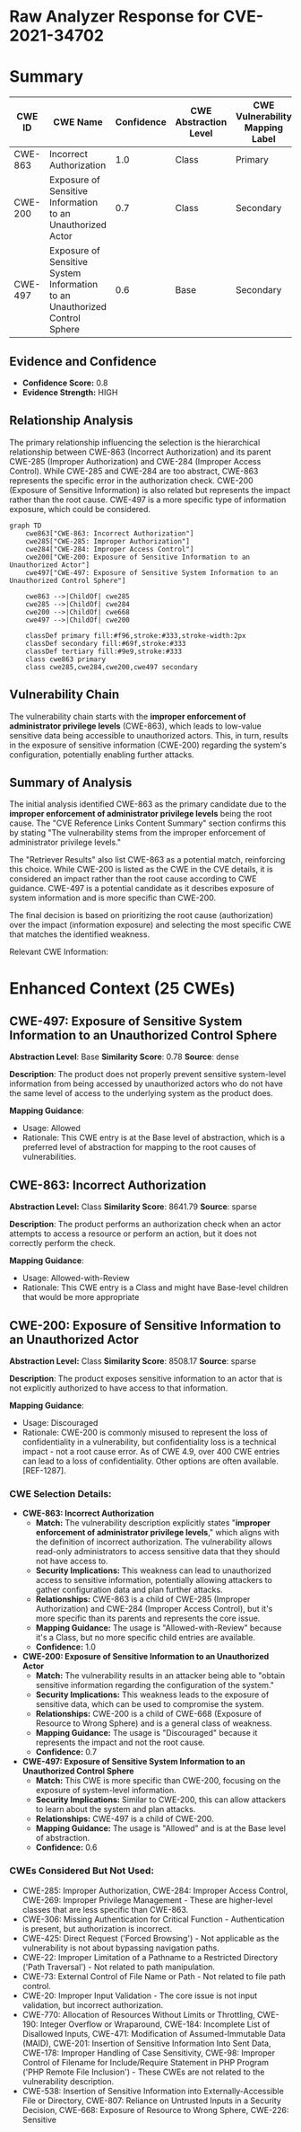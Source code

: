# Raw Analyzer Response for CVE-2021-34702

# Summary
| CWE ID | CWE Name | Confidence | CWE Abstraction Level | CWE Vulnerability Mapping Label | CWE-Vulnerability Mapping Notes |
|---|---|---|---|---|---|
| CWE-863 | Incorrect Authorization | 1.0 | Class | Primary | Allowed-with-Review |
| CWE-200 | Exposure of Sensitive Information to an Unauthorized Actor | 0.7 | Class | Secondary | Discouraged |
| CWE-497 | Exposure of Sensitive System Information to an Unauthorized Control Sphere | 0.6 | Base | Secondary | Allowed |

## Evidence and Confidence

*   **Confidence Score:** 0.8
*   **Evidence Strength:** HIGH

## Relationship Analysis
The primary relationship influencing the selection is the hierarchical relationship between CWE-863 (Incorrect Authorization) and its parent CWE-285 (Improper Authorization) and CWE-284 (Improper Access Control). While CWE-285 and CWE-284 are too abstract, CWE-863 represents the specific error in the authorization check. CWE-200 (Exposure of Sensitive Information) is also related but represents the impact rather than the root cause. CWE-497 is a more specific type of information exposure, which could be considered.

```mermaid
graph TD
    cwe863["CWE-863: Incorrect Authorization"]
    cwe285["CWE-285: Improper Authorization"]
    cwe284["CWE-284: Improper Access Control"]
    cwe200["CWE-200: Exposure of Sensitive Information to an Unauthorized Actor"]
    cwe497["CWE-497: Exposure of Sensitive System Information to an Unauthorized Control Sphere"]

    cwe863 -->|ChildOf| cwe285
    cwe285 -->|ChildOf| cwe284
    cwe200 -->|ChildOf| cwe668
    cwe497 -->|ChildOf| cwe200

    classDef primary fill:#f96,stroke:#333,stroke-width:2px
    classDef secondary fill:#69f,stroke:#333
    classDef tertiary fill:#9e9,stroke:#333
    class cwe863 primary
    class cwe285,cwe284,cwe200,cwe497 secondary
```

## Vulnerability Chain
The vulnerability chain starts with the **improper enforcement of administrator privilege levels** (CWE-863), which leads to low-value sensitive data being accessible to unauthorized actors. This, in turn, results in the exposure of sensitive information (CWE-200) regarding the system's configuration, potentially enabling further attacks.

## Summary of Analysis
The initial analysis identified CWE-863 as the primary candidate due to the **improper enforcement of administrator privilege levels** being the root cause. The "CVE Reference Links Content Summary" section confirms this by stating "The vulnerability stems from the improper enforcement of administrator privilege levels."

The "Retriever Results" also list CWE-863 as a potential match, reinforcing this choice. While CWE-200 is listed as the CWE in the CVE details, it is considered an impact rather than the root cause according to CWE guidance. CWE-497 is a potential candidate as it describes exposure of system information and is more specific than CWE-200.

The final decision is based on prioritizing the root cause (authorization) over the impact (information exposure) and selecting the most specific CWE that matches the identified weakness.

Relevant CWE Information:

# Enhanced Context (25 CWEs)

## CWE-497: Exposure of Sensitive System Information to an Unauthorized Control Sphere
**Abstraction Level**: Base
**Similarity Score**: 0.78
**Source**: dense

**Description**:
The product does not properly prevent sensitive system-level information from being accessed by unauthorized actors who do not have the same level of access to the underlying system as the product does.

**Mapping Guidance**:
- Usage: Allowed
- Rationale: This CWE entry is at the Base level of abstraction, which is a preferred level of abstraction for mapping to the root causes of vulnerabilities.

## CWE-863: Incorrect Authorization
**Abstraction Level:** Class
**Similarity Score**: 8641.79
**Source**: sparse

**Description**:
The product performs an authorization check when an actor attempts to access a resource or perform an action, but it does not correctly perform the check.

**Mapping Guidance**:
- Usage: Allowed-with-Review
- Rationale: This CWE entry is a Class and might have Base-level children that would be more appropriate

## CWE-200: Exposure of Sensitive Information to an Unauthorized Actor
**Abstraction Level:** Class
**Similarity Score**: 8508.17
**Source**: sparse

**Description**:
The product exposes sensitive information to an actor that is not explicitly authorized to have access to that information.

**Mapping Guidance**:
- Usage: Discouraged
- Rationale: CWE-200 is commonly misused to represent the loss of confidentiality in a vulnerability, but confidentiality loss is a technical impact - not a root cause error. As of CWE 4.9, over 400 CWE entries can lead to a loss of confidentiality. Other options are often available. [REF-1287].

### CWE Selection Details:

*   **CWE-863: Incorrect Authorization**
    *   **Match:** The vulnerability description explicitly states "**improper enforcement of administrator privilege levels**," which aligns with the definition of incorrect authorization. The vulnerability allows read-only administrators to access sensitive data that they should not have access to.
    *   **Security Implications:** This weakness can lead to unauthorized access to sensitive information, potentially allowing attackers to gather configuration data and plan further attacks.
    *   **Relationships:** CWE-863 is a child of CWE-285 (Improper Authorization) and CWE-284 (Improper Access Control), but it's more specific than its parents and represents the core issue.
    *   **Mapping Guidance:** The usage is "Allowed-with-Review" because it's a Class, but no more specific child entries are available.
    *   **Confidence:** 1.0
*   **CWE-200: Exposure of Sensitive Information to an Unauthorized Actor**
    *   **Match:** The vulnerability results in an attacker being able to "obtain sensitive information regarding the configuration of the system."
    *   **Security Implications:** This weakness leads to the exposure of sensitive data, which can be used to compromise the system.
    *   **Relationships:** CWE-200 is a child of CWE-668 (Exposure of Resource to Wrong Sphere) and is a general class of weakness.
    *   **Mapping Guidance:** The usage is "Discouraged" because it represents the impact and not the root cause.
    *   **Confidence:** 0.7
*   **CWE-497: Exposure of Sensitive System Information to an Unauthorized Control Sphere**
    *   **Match:** This CWE is more specific than CWE-200, focusing on the exposure of system-level information.
    *   **Security Implications:** Similar to CWE-200, this can allow attackers to learn about the system and plan attacks.
    *   **Relationships:** CWE-497 is a child of CWE-200.
    *   **Mapping Guidance:** The usage is "Allowed" and is at the Base level of abstraction.
    *   **Confidence:** 0.6

### CWEs Considered But Not Used:

*   CWE-285: Improper Authorization, CWE-284: Improper Access Control, CWE-269: Improper Privilege Management - These are higher-level classes that are less specific than CWE-863.
*   CWE-306: Missing Authentication for Critical Function - Authentication is present, but authorization is incorrect.
*   CWE-425: Direct Request ('Forced Browsing') - Not applicable as the vulnerability is not about bypassing navigation paths.
*   CWE-22: Improper Limitation of a Pathname to a Restricted Directory ('Path Traversal') - Not related to path manipulation.
*   CWE-73: External Control of File Name or Path - Not related to file path control.
*   CWE-20: Improper Input Validation - The core issue is not input validation, but incorrect authorization.
*   CWE-770: Allocation of Resources Without Limits or Throttling, CWE-190: Integer Overflow or Wraparound, CWE-184: Incomplete List of Disallowed Inputs, CWE-471: Modification of Assumed-Immutable Data (MAID), CWE-201: Insertion of Sensitive Information Into Sent Data, CWE-178: Improper Handling of Case Sensitivity, CWE-98: Improper Control of Filename for Include/Require Statement in PHP Program ('PHP Remote File Inclusion') - These CWEs are not related to the vulnerability description.
*   CWE-538: Insertion of Sensitive Information into Externally-Accessible File or Directory, CWE-807: Reliance on Untrusted Inputs in a Security Decision, CWE-668: Exposure of Resource to Wrong Sphere, CWE-226: Sensitive